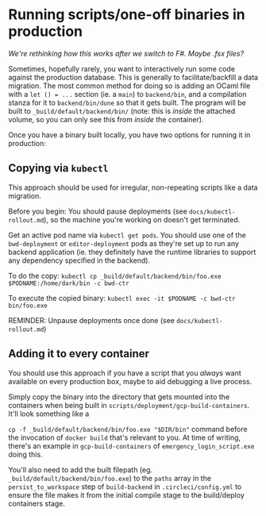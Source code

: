 # Running scripts/one-off binaries in production

_We're rethinking how this works after we switch to F#. Maybe .fsx files?_

Sometimes, hopefully rarely, you want to interactively run some code against the production
database. This is generally to facilitate/backfill a data migration. The most common
method for doing so is adding an OCaml file with a `let () = ...` section (ie. a `main`)
to `backend/bin`, and a compilation stanza for it to `backend/bin/dune` so that it gets built.
The program will be built to `_build/default/backend/bin/` (note: this is _inside_ the attached
volume, so you can only see this from _inside_ the container).

Once you have a binary built locally, you have two options for running it in production:

## Copying via `kubectl`

This approach should be used for irregular, non-repeating scripts like a data migration.

Before you begin: You should pause deployments (see `docs/kubectl-rollout.md`), so the machine you're
working on doesn't get terminated.

Get an active pod name via `kubectl get pods`. You should use one of the
`bwd-deployment` or `editor-deployment` pods as they're set up to run any
backend application (ie. they definitely have the runtime libraries to support
any dependency specified in the backend).

To do the copy:
`kubectl cp _build/default/backend/bin/foo.exe $PODNAME:/home/dark/bin -c bwd-ctr`

To execute the copied binary:
`kubectl exec -it $PODNAME -c bwd-ctr bin/foo.exe`

REMINDER: Unpause deployments once done (see `docs/kubectl-rollout.md`)

## Adding it to every container

You should use this approach if you have a script that you _always_ want available on every production
box, maybe to aid debugging a live process.

Simply copy the binary into the directory that gets mounted into the containers
when being built in `scripts/deployment/gcp-build-containers`. It'll look something like a

`cp -f _build/default/backend/bin/foo.exe "$DIR/bin"` command before the invocation of `docker build` that's relevant to you. At time of writing, there's an
example in `gcp-build-containers` of `emergency_login_script.exe` doing this.

You'll also need to add the built filepath (eg. `_build/default/backend/bin/foo.exe`) to the `paths` array in the `persist_to_workspace` step of `build-backend` in `.circleci/config.yml` to ensure the file makes it from the initial compile stage to the build/deploy containers stage.
